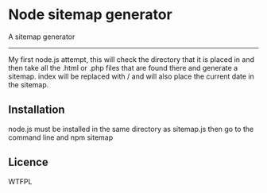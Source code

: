 # Node sitemap generator

A sitemap generator

---

My first node.js attempt, this will check the directory that it is placed in and then take all the .html or .php files that are found there and generate a sitemap. index will be replaced with / and will also place the current date in the sitemap.

## Installation

node.js must be installed in the same directory as sitemap.js then go to the command line and npm sitemap

## Licence

WTFPL
